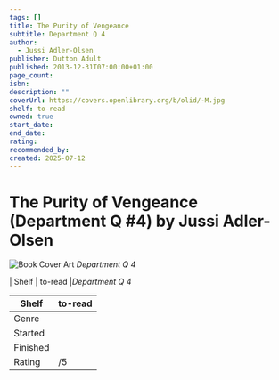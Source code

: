 ```yaml
---
tags: []
title: The Purity of Vengeance
subtitle: Department Q 4
author:
  - Jussi Adler-Olsen
publisher: Dutton Adult
published: 2013-12-31T07:00:00+01:00
page_count:
isbn:
description: ""
coverUrl: https://covers.openlibrary.org/b/olid/-M.jpg
shelf: to-read
owned: true
start_date:
end_date:
rating:
recommended_by:
created: 2025-07-12
---
```


# The Purity of Vengeance  (Department Q #4) by Jussi Adler-Olsen

![Book Cover Art](https://covers.openlibrary.org/b/olid/-M.jpg)
_Department Q 4_

| Shelf | to-read |_Department Q 4_

| Shelf | to-read |
| --- | --- |
| Genre |  |
| Started |  |
| Finished |  |
| Rating | /5 |

